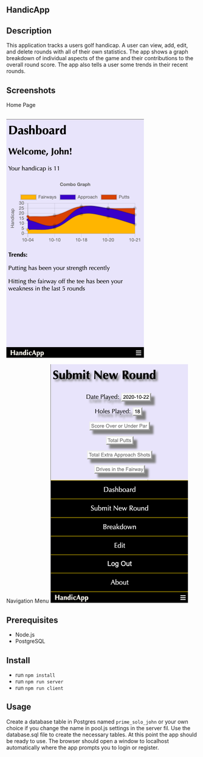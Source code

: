 ## HandicApp

## Description

This application tracks a users golf handicap. A user can view, add, edit, and delete rounds with all of their own statistics. The app shows a graph breakdown of individual aspects of the game and their contributions to the overall round score. The app also tells a user some trends in their recent rounds.


## Screenshots

Home Page 
##
![screenshot](src/components/ScreenShot.png)

Navigation Menu
![screenshot](src/components/ScreenShotSubmitW:Nav.png)

## Prerequisites

- Node.js
- PostgreSQL

## Install

- run `npm install`
- run `npm run server`
- run `npm run client`


## Usage

Create a database table in Postgres named `prime_solo_john` or your own choice if you change the name in pool.js settings in the server fil. Use the database.sql file to create the necessary tables. At this point the app should be ready to use. The browser should open a window to localhost automatically where the app prompts you to login or register.